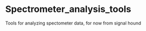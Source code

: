 Spectrometer_analysis_tools
===========================

Tools for analyzing spectometer data, for now from signal hound
